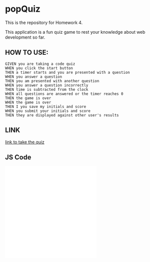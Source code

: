 # popQuiz
This is the repository for Homework 4.

This application is a fun quiz game to rest your knowledge about web development so far. 

## HOW TO USE:
```
GIVEN you are taking a code quiz
WHEN you click the start button
THEN a timer starts and you are presented with a question
WHEN you answer a question
THEN you am presented with another question
WHEN you answer a question incorrectly
THEN time is subtracted from the clock
WHEN all questions are answered or the timer reaches 0
THEN the game is over
WHEN the game is over
THEN I you save my initials and score
WHEN you submit your initials and score
THEN they are displayed against other user's results
```

## LINK
[link to take the quiz](https://danzosh.github.io/popQuiz/)

## JS Code
![JS ScriptCODE SCREENSHOT](./codeScreenshots/scriptCode.pgn)
![JS HighscoreCODE SCREENSHOT](./codeScreenshots/highscoreCode.pgn)